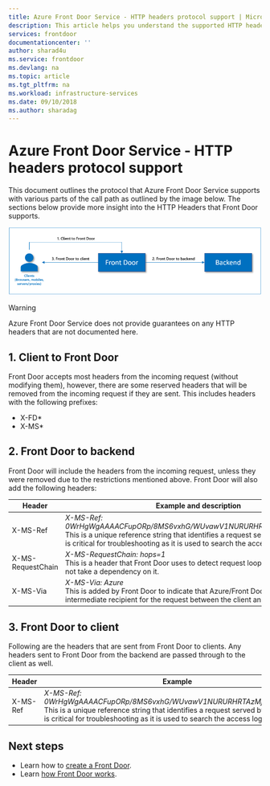 ```yaml
---
title: Azure Front Door Service - HTTP headers protocol support | Microsoft Docs
description: This article helps you understand the supported HTTP header protocols by Front Door
services: frontdoor
documentationcenter: ''
author: sharad4u
ms.service: frontdoor
ms.devlang: na
ms.topic: article
ms.tgt_pltfrm: na
ms.workload: infrastructure-services
ms.date: 09/10/2018
ms.author: sharadag
---
```


# Azure Front Door Service - HTTP headers protocol support
This document outlines the protocol that Azure Front Door Service supports with various parts of the call path as outlined by the image below. The sections below provide more insight into the HTTP Headers that Front Door supports.

![Azure Front Door Service HTTP headers protocol][1]

>[!WARNING]
>Azure Front Door Service does not provide guarantees on any HTTP headers that are not documented here.

## 1. Client to Front Door
Front Door accepts most headers from the incoming request (without modifying them), however, there are some reserved headers that will be removed from the incoming request if they are sent. This includes headers with the following prefixes:
 - X-FD*
 - X-MS*

## 2. Front Door to backend

Front Door will include the headers from the incoming request, unless they were removed due to the restrictions mentioned above. Front Door will also add the following headers:

| Header  | Example and description |
| ------------- | ------------- |
| X-MS-Ref |  *X-MS-Ref: 0WrHgWgAAAACFupORp/8MS6vxhG/WUvawV1NURURHRTAzMjEARWRnZQ==* </br> This is a unique reference string that identifies a request served by Front Door. It is critical for troubleshooting as it is used to search the access logs.|
| X-MS-RequestChain |  *X-MS-RequestChain: hops=1* </br> This is a header that Front Door uses to detect request loops and users should not take a dependency on it. |
| X-MS-Via |  *X-MS-Via: Azure* </br> This is added by Front Door to indicate that Azure/Front Door was an intermediate recipient for the request between the client and the backend. |

## 3. Front Door to client

Following are the headers that are sent from Front Door to clients. Any headers sent to Front Door from the backend are passed through to the client as well.

| Header  | Example |
| ------------- | ------------- |
| X-MS-Ref |  *X-MS-Ref: 0WrHgWgAAAACFupORp/8MS6vxhG/WUvawV1NURURHRTAzMjEARWRnZQ==* </br> This is a unique reference string that identifies a request served by Front Door. It is critical for troubleshooting as it is used to search the access logs.|

## Next steps

- Learn how to [create a Front Door](quickstart-create-front-door.md).
- Learn [how Front Door works](front-door-routing-architecture.md).

<!--Image references-->
[1]: ./media/front-door-http-headers-protocol/front-door-protocol-summary.png